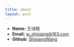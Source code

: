 ```yaml
---
title: about
layout: post
---
```

 * **Name:**  王诗翔
 * **Email:** [w_shixiang@163.com](mailto:w_shixiang@163.com)
 * **Github:** [ShixiangWang](https://github.com/ShixiangWang)
